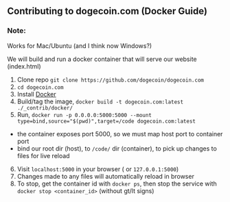 ## Contributing to dogecoin.com (Docker Guide)



### Note:
Works for Mac/Ubuntu (and I think now Windows?)

We will build and run a docker container that will serve our website (index.html)

1. Clone repo `git clone https://github.com/dogecoin/dogecoin.com`
2. `cd dogecoin.com`
3. Install [Docker](https://www.docker.com/products/docker-desktop)
4. Build/tag the image, `docker build -t dogecoin.com:latest ./_contrib/docker/`
5. Run, `docker run -p 0.0.0.0:5000:5000 --mount type=bind,source="$(pwd)",target=/code dogecoin.com:latest`
  - the container exposes port 5000, so we must map host port to container port
  - bind our root dir (host), to `/code/` dir (container), to pick up changes to files for live reload
6. Visit `localhost:5000` in your browser ( or `127.0.0.1:5000`)
7. Changes made to any files will automatically reload in browser
8. To stop, get the container id with `docker ps`, then stop the service with `docker stop <container_id>` (without gt/lt signs)
